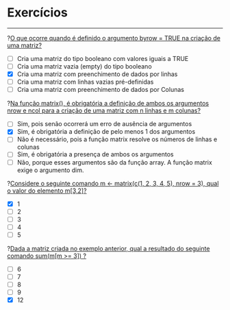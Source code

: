 # Exercícios
---

?[O que ocorre quando é definido o argumento byrow = TRUE na criação de uma matriz?](single)
-[ ] Cria uma matriz do tipo booleano com valores iguais a TRUE 
-[ ] Cria uma matriz vazia (empty) do tipo booleano 
-[x] Cria uma matriz com preenchimento de dados por linhas
-[ ] Cria uma matriz com linhas vazias pré-definidas 
-[ ] Cria uma matriz com preenchimento de dados por Colunas 

?[Na função matrix(), é obrigatória a definição de ambos os argumentos nrow e ncol para a criação de uma matriz com n linhas e m colunas?](single)
-[ ] Sim, pois senão ocorrerá um erro de ausência de argumentos 
-[X] Sim, é obrigatória a definição de pelo menos 1 dos argumentos
-[ ] Não é necessário, pois a função matrix resolve os números de linhas e colunas
-[ ] Sim, é obrigatória a presença de ambos os argumentos
-[ ] Não, porque esses argumentos são da função array. A função matrix exige o argumento dim.

?[Considere o seguinte comando m <- matrix(c(1, 2, 3, 4, 5), nrow = 3), qual o valor do elemento m[3,2]?](single)
-[X] 1
-[ ] 2
-[ ] 3
-[ ] 4
-[ ] 5

?[Dada a matriz criada no exemplo anterior, qual a resultado do seguinte comando sum(m[m >= 3]) ?](single)
-[ ] 6
-[ ] 7
-[ ] 8
-[ ] 9
-[X] 12
